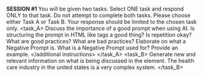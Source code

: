 
**SESSION #1**
<preamble>
    You will be given two tasks. Select ONE task and respond ONLY to that task.
    Do not attempt to complete both tasks.
</preamble>
<task>
    Please choose either Task A or Task B. Your response should be limited to the chosen task only.
</task>
<task_A>
    Discuss the importance of a good prompt when using AI.
    <notes>
        Is structuring the prompt in HTML like tags a good thing?
        Is repetition okay?
        What are good practices?
        What are bad practices?
    </notes>
    <additional instructions>
        Elaborate on what a Negative Prompt is.
        What is a Negative Prompt used for?
        Provide an example.
    </additional instructions>
</task_A>
<task_B>
    Generate new and relevant information on what is being discussed in the <other> element.
    <other>
        The health care industry in the united states is a very complex system.
    </other>
</task_B>

